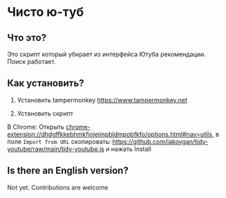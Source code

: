 # Чисто ю-туб

## Что это?
Это скрипт который убирает из интерфейса Ютуба рекомендации.
Поиск работает. 

## Как установить?
1. Установить tampermonkey https://www.tampermonkey.net

2. Установить скрипт

В Chrome: Открыть [chrome-extension://dhdgffkkebhmkfjojejmpbldmpobfkfo/options.html#nav=utils](chrome-extension://dhdgffkkebhmkfjojejmpbldmpobfkfo/options.html#nav=utils), в поле `Import from URL` скопировать: https://github.com/iakovgan/tidy-youtube/raw/main/tidy-youtube.js и нажать Install


## Is there an English version?
Not yet. Contributions are welcome
